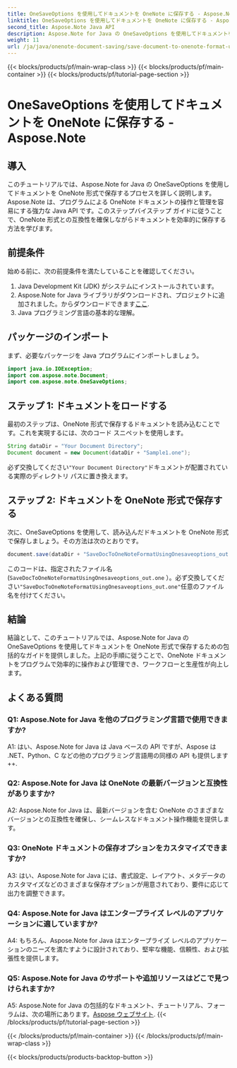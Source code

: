 ```yaml
---
title: OneSaveOptions を使用してドキュメントを OneNote に保存する - Aspose.Note
linktitle: OneSaveOptions を使用してドキュメントを OneNote に保存する - Aspose.Note
second_title: Aspose.Note Java API
description: Aspose.Note for Java の OneSaveOptions を使用してドキュメントを OneNote 形式で保存する方法を学習します。この包括的なチュートリアルでワークフローを強化します。
weight: 11
url: /ja/java/onenote-document-saving/save-document-to-onenote-format-using-onesaveoptions/
---
```


{{< blocks/products/pf/main-wrap-class >}}
{{< blocks/products/pf/main-container >}}
{{< blocks/products/pf/tutorial-page-section >}}

# OneSaveOptions を使用してドキュメントを OneNote に保存する - Aspose.Note

## 導入

このチュートリアルでは、Aspose.Note for Java の OneSaveOptions を使用してドキュメントを OneNote 形式で保存するプロセスを詳しく説明します。 Aspose.Note は、プログラムによる OneNote ドキュメントの操作と管理を容易にする強力な Java API です。このステップバイステップ ガイドに従うことで、OneNote 形式との互換性を確保しながらドキュメントを効率的に保存する方法を学びます。

## 前提条件

始める前に、次の前提条件を満たしていることを確認してください。
1. Java Development Kit (JDK) がシステムにインストールされています。
2.  Aspose.Note for Java ライブラリがダウンロードされ、プロジェクトに追加されました。からダウンロードできます[ここ](https://releases.aspose.com/note/java/).
3. Java プログラミング言語の基本的な理解。

## パッケージのインポート

まず、必要なパッケージを Java プログラムにインポートしましょう。

```java
import java.io.IOException;
import com.aspose.note.Document;
import com.aspose.note.OneSaveOptions;
```

## ステップ 1: ドキュメントをロードする

最初のステップは、OneNote 形式で保存するドキュメントを読み込むことです。これを実現するには、次のコード スニペットを使用します。

```java
String dataDir = "Your Document Directory";
Document document = new Document(dataDir + "Sample1.one");
```

必ず交換してください`"Your Document Directory"`ドキュメントが配置されている実際のディレクトリ パスに置き換えます。

## ステップ 2: ドキュメントを OneNote 形式で保存する

次に、OneSaveOptions を使用して、読み込んだドキュメントを OneNote 形式で保存しましょう。その方法は次のとおりです。

```java
document.save(dataDir + "SaveDocToOneNoteFormatUsingOnesaveoptions_out.one", new OneSaveOptions());
```

このコードは、指定されたファイル名 (`SaveDocToOneNoteFormatUsingOnesaveoptions_out.one` ）。必ず交換してください`"SaveDocToOneNoteFormatUsingOnesaveoptions_out.one"`任意のファイル名を付けてください。

## 結論

結論として、このチュートリアルでは、Aspose.Note for Java の OneSaveOptions を使用してドキュメントを OneNote 形式で保存するための包括的なガイドを提供しました。上記の手順に従うことで、OneNote ドキュメントをプログラムで効率的に操作および管理でき、ワークフローと生産性が向上します。

## よくある質問

### Q1: Aspose.Note for Java を他のプログラミング言語で使用できますか?

A1: はい、Aspose.Note for Java は Java ベースの API ですが、Aspose は .NET、Python、C などの他のプログラミング言語用の同様の API も提供します++.

### Q2: Aspose.Note for Java は OneNote の最新バージョンと互換性がありますか?

A2: Aspose.Note for Java は、最新バージョンを含む OneNote のさまざまなバージョンとの互換性を確保し、シームレスなドキュメント操作機能を提供します。

### Q3: OneNote ドキュメントの保存オプションをカスタマイズできますか?

A3: はい、Aspose.Note for Java には、書式設定、レイアウト、メタデータのカスタマイズなどのさまざまな保存オプションが用意されており、要件に応じて出力を調整できます。

### Q4: Aspose.Note for Java はエンタープライズ レベルのアプリケーションに適していますか?

A4: もちろん、Aspose.Note for Java はエンタープライズ レベルのアプリケーションのニーズを満たすように設計されており、堅牢な機能、信頼性、および拡張性を提供します。

### Q5: Aspose.Note for Java のサポートや追加リソースはどこで見つけられますか?

 A5: Aspose.Note for Java の包括的なドキュメント、チュートリアル、フォーラムは、次の場所にあります。[Aspose ウェブサイト](https://forum.aspose.com/c/note/28).
{{< /blocks/products/pf/tutorial-page-section >}}

{{< /blocks/products/pf/main-container >}}
{{< /blocks/products/pf/main-wrap-class >}}

{{< blocks/products/products-backtop-button >}}
